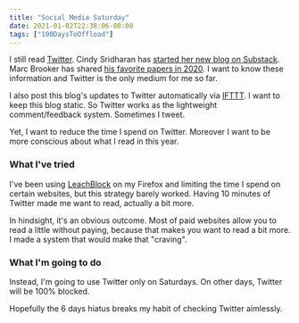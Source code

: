 ```yaml
---
title: "Social Media Saturday"
date: 2021-01-02T22:38:06-08:00
tags: ["100DaysToOffload"]
---
```

I still read [Twitter](https://twitter.com/). Cindy Sridharan has [started her new blog on Substack](https://twitter.com/copyconstruct/status/1345138702578716672). Marc Brooker has shared [his favorite papers in 2020](https://twitter.com/MarcJBrooker/status/1344779967276597249). I want to know these information and Twitter is the only medium for me so far.

I also post this blog's updates to Twitter automatically via [IFTTT](https://ifttt.com/). I want to keep this blog static. So Twitter works as the lightweight comment/feedback system. Sometimes I tweet.

Yet, I want to reduce the time I spend on Twitter. Moreover I want to be more conscious about what I read in this year.

### What I've tried

I've been using [LeachBlock](https://www.proginosko.com/leechblock/) on my Firefox and limiting the time I spend on certain websites, but this strategy barely worked. Having 10 minutes of Twitter made me want to read, actually a bit more.

In hindsight, it's an obvious outcome. Most of paid websites allow you to read a little without paying, because that makes you want to read a bit more. I made a system that would make that "craving".

### What I'm going to do

Instead, I'm going to use Twitter only on Saturdays. On other days, Twitter will be 100% blocked.

Hopefully the 6 days hiatus breaks my habit of checking Twitter aimlessly.

